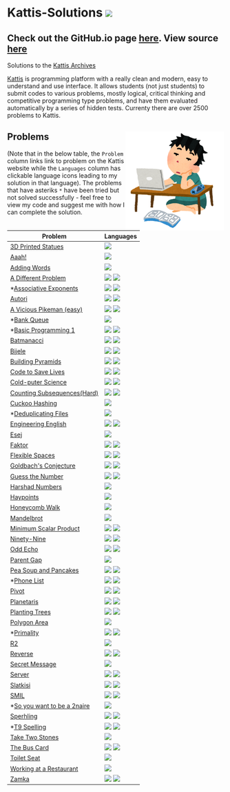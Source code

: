 # Kattis-Solutions <img src="https://ia804606.us.archive.org/23/items/medium_202201/medium.png" width="36px"/>

## Check out the GitHub.io page [here](https://alimuhammadasad.github.io/Kattis-Solutions/). View source [here](https://github.com/AliMuhammadAsad/Kattis-Solutions)

Solutions to the <a href="https://open.kattis.com/">Kattis Archives</a>

[Kattis](https://open.kattis.com/) is programming platform with a really clean and modern, easy to understand and use interface. It allows students (not just students) to submit codes to various problems, mostly logical, critical thinking and competitive programming type problems, and have them evaluated automatically by a series of hidden tests. Currenty there are over 2500 problems to Kattis. 

## Problems <img src="problem-coding.png" align="right" width="230"/>

(Note that in the below table, the `Problem` column links link to problem on the Kattis website while the `Languages` column has clickable language icons leading to my solution in that language). The problems that have asteriks `*` have been tried but not solved successfully - feel free to view my code and suggest me with how I can complete the solution.

| Problem | Languages |
| - | - |
| [3D Printed Statues](https://open.kattis.com/problems/3dprinter) | <a href="src/3d-printed-statues.cpp"><img src="https://cdn.jsdelivr.net/npm/programming-languages-logos@0.0.3/src/cpp/cpp.svg" width="18px" /></a> |
| [Aaah!](https://open.kattis.com/problems/aaah) | <a href="src/aaah.cpp"><img src="https://cdn.jsdelivr.net/npm/programming-languages-logos@0.0.3/src/cpp/cpp.svg" width="18px" /></a> |
| [Adding Words](https://open.kattis.com/problems/addingwords) | <a href="src/adding-words.py"><img src="https://cdn.jsdelivr.net/npm/programming-languages-logos@0.0.3/src/python/python.svg" width="18px"/></a> |
| [A Different Problem](https://open.kattis.com/problems/different) | <a href="src/a-different-problem.cpp"><img src="https://cdn.jsdelivr.net/npm/programming-languages-logos@0.0.3/src/cpp/cpp.svg" width="18px" /></a> <a href="src/a-different-problem.py"><img src="https://cdn.jsdelivr.net/npm/programming-languages-logos@0.0.3/src/python/python.svg" width="18px"/></a> |
| *[Associative Exponents](https://open.kattis.com/problems/associativeexponents) | <a href="src/assoc-expo.cpp"><img src="https://cdn.jsdelivr.net/npm/programming-languages-logos@0.0.3/src/cpp/cpp.svg" width="18px" /></a> <a href="src/assoc-expo.py"><img src="https://cdn.jsdelivr.net/npm/programming-languages-logos@0.0.3/src/python/python.svg" width="18px"/></a> |
| [Autori](https://open.kattis.com/problems/autori) | <a href="src/autori.cpp"><img src="https://cdn.jsdelivr.net/npm/programming-languages-logos@0.0.3/src/cpp/cpp.svg" width="18px" /></a> <a href="src/autori.py"><img src="https://cdn.jsdelivr.net/npm/programming-languages-logos@0.0.3/src/python/python.svg" width="18px"/></a> |
| [A Vicious Pikeman (easy)](https://open.kattis.com/problems/pikemaneasy) | <a href="src/vicpike.cpp"><img src="https://cdn.jsdelivr.net/npm/programming-languages-logos@0.0.3/src/cpp/cpp.svg" width="18px" /></a> <a href="src/vicpike.py"><img src="https://cdn.jsdelivr.net/npm/programming-languages-logos@0.0.3/src/python/python.svg" width="18px"/></a> |
| *[Bank Queue](https://open.kattis.com/problems/bank) | <a href="src/bank.py"><img src="https://cdn.jsdelivr.net/npm/programming-languages-logos@0.0.3/src/python/python.svg" width="18px"/></a> |
| *[Basic Programming 1](https://open.kattis.com/problems/basicprogramming1) | <a href="src/basicpr1.cpp"><img src="https://cdn.jsdelivr.net/npm/programming-languages-logos@0.0.3/src/cpp/cpp.svg" width="18px" /></a> <a href="src/basicpr1.py"><img src="https://cdn.jsdelivr.net/npm/programming-languages-logos@0.0.3/src/python/python.svg" width="18px"/></a> |
| [Batmanacci](https://open.kattis.com/problems/batmanacci) | <a href="src/batmanacci.cpp"><img src="https://cdn.jsdelivr.net/npm/programming-languages-logos@0.0.3/src/cpp/cpp.svg" width="18px" /></a> <a href="src/batmanacci.py"><img src="https://cdn.jsdelivr.net/npm/programming-languages-logos@0.0.3/src/python/python.svg" width="18px"/></a> |
| [Bijele](https://open.kattis.com/problems/bijele) | <a href="src/bijele.cpp"><img src="https://cdn.jsdelivr.net/npm/programming-languages-logos@0.0.3/src/cpp/cpp.svg" width="18px" /></a> <a href="src/bijele.py"><img src="https://cdn.jsdelivr.net/npm/programming-languages-logos@0.0.3/src/python/python.svg" width="18px"/></a> |
| [Building Pyramids](https://open.kattis.com/problems/pyramids) | <a href="src/buildingpyramids.cpp"><img src="https://cdn.jsdelivr.net/npm/programming-languages-logos@0.0.3/src/cpp/cpp.svg" width="18px" /></a> <a href="src/buildingpyramids.py"><img src="https://cdn.jsdelivr.net/npm/programming-languages-logos@0.0.3/src/python/python.svg" width="18px"/></a> |
| [Code to Save Lives](https://open.kattis.com/problems/codetosavelives) | <a href="src/code-to-save-lives.cpp"><img src="https://cdn.jsdelivr.net/npm/programming-languages-logos@0.0.3/src/cpp/cpp.svg" width="18px" /></a> <a href="src/code-to-save-lives.py"><img src="https://cdn.jsdelivr.net/npm/programming-languages-logos@0.0.3/src/python/python.svg" width="18px"/></a> |
| [Cold-puter Science](https://open.kattis.com/problems/cold) | <a href="src/cold-puter-science.cpp"><img src="https://cdn.jsdelivr.net/npm/programming-languages-logos@0.0.3/src/cpp/cpp.svg" width="18px" /></a> <a href="src/cold-puter-science.py"><img src="https://cdn.jsdelivr.net/npm/programming-languages-logos@0.0.3/src/python/python.svg" width="18px"/></a> |
| [Counting Subsequences(Hard)](https://open.kattis.com/problems/subseqhard) | <a href="src/counting-subseqs-hard.cpp"><img src="https://cdn.jsdelivr.net/npm/programming-languages-logos@0.0.3/src/cpp/cpp.svg" width="18px" /></a> <a href="src/counting-subseqs-hard.py"><img src="https://cdn.jsdelivr.net/npm/programming-languages-logos@0.0.3/src/python/python.svg" width="18px"/></a> |
| [Cuckoo Hashing](https://open.kattis.com/problems/cuckoo) | <a href="src/cuckoo-hashing.cpp"><img src="https://cdn.jsdelivr.net/npm/programming-languages-logos@0.0.3/src/cpp/cpp.svg" width="18px" /></a> |
| *[Deduplicating Files](https://open.kattis.com/problems/deduplicatingfiles) | <a href="src/baylor_w1.py"><img src="https://cdn.jsdelivr.net/npm/programming-languages-logos@0.0.3/src/python/python.svg" width="18px"/></a> |
| [Engineering English](https://open.kattis.com/problems/engineeringenglish) | <a href="src/engineeringenglish.cpp"><img src="https://cdn.jsdelivr.net/npm/programming-languages-logos@0.0.3/src/cpp/cpp.svg" width="18px" /></a> <a href="src/engineeringenglish.py"><img src="https://cdn.jsdelivr.net/npm/programming-languages-logos@0.0.3/src/python/python.svg" width="18px"/></a> |
| [Esej](https://open.kattis.com/problems/esej) | <a href="src/esej.cpp"><img src="https://cdn.jsdelivr.net/npm/programming-languages-logos@0.0.3/src/cpp/cpp.svg" width="18px" /></a> |
| [Faktor](https://open.kattis.com/problems/faktor) | <a href="src/faktor.cpp"><img src="https://cdn.jsdelivr.net/npm/programming-languages-logos@0.0.3/src/cpp/cpp.svg" width="18px" /></a> <a href="src/faktor.py"><img src="https://cdn.jsdelivr.net/npm/programming-languages-logos@0.0.3/src/python/python.svg" width="18px"/></a> |
| [Flexible Spaces](https://open.kattis.com/problems/flexible) | <a href="src/flexible-space.cpp"><img src="https://cdn.jsdelivr.net/npm/programming-languages-logos@0.0.3/src/cpp/cpp.svg" width="18px" /></a> <a href="src/flexible-space.py"><img src="https://cdn.jsdelivr.net/npm/programming-languages-logos@0.0.3/src/python/python.svg" width="18px"/></a> |
| [Goldbach's Conjecture](https://open.kattis.com/problems/goldbach2) | <a href="src/goldbach.cpp"><img src="https://cdn.jsdelivr.net/npm/programming-languages-logos@0.0.3/src/cpp/cpp.svg" width="18px" /></a> <a href="src/goldbach.py"><img src="https://cdn.jsdelivr.net/npm/programming-languages-logos@0.0.3/src/python/python.svg" width="18px"/></a> |
| [Guess the Number](https://open.kattis.com/problems/guess) | <a href="src/guessnumber.cpp"><img src="https://cdn.jsdelivr.net/npm/programming-languages-logos@0.0.3/src/cpp/cpp.svg" width="18px" /></a> <a href="src/guessnumber.py"><img src="https://cdn.jsdelivr.net/npm/programming-languages-logos@0.0.3/src/python/python.svg" width="18px"/></a> |
| [Harshad Numbers](https://open.kattis.com/problems/harshadnumbers) | <a href="src/harshad.py"><img src="https://cdn.jsdelivr.net/npm/programming-languages-logos@0.0.3/src/python/python.svg" width="18px"/></a> |
| [Haypoints](https://open.kattis.com/problems/haypoints) | <a href="src/haypoints.py"><img src="https://cdn.jsdelivr.net/npm/programming-languages-logos@0.0.3/src/python/python.svg" width="18px"/></a> |
| [Honeycomb Walk](https://open.kattis.com/problems/honey) | <a href="src/honeycomb-walk.cpp"><img src="https://cdn.jsdelivr.net/npm/programming-languages-logos@0.0.3/src/cpp/cpp.svg" width="18px" /></a> |
| [Mandelbrot](https://open.kattis.com/problems/mandelbrot) | <a href="src/mandelbrot.py"><img src="https://cdn.jsdelivr.net/npm/programming-languages-logos@0.0.3/src/python/python.svg" width="18px"/></a> |
| [Minimum Scalar Product](https://open.kattis.com/problems/minimumscalar) | <a href="src/minimumscalar.cpp"><img src="https://cdn.jsdelivr.net/npm/programming-languages-logos@0.0.3/src/cpp/cpp.svg" width="18px" /></a> <a href="src/minimumscalar.py"><img src="https://cdn.jsdelivr.net/npm/programming-languages-logos@0.0.3/src/python/python.svg" width="18px"/></a> |
| [Ninety-Nine](https://open.kattis.com/problems/ninetynine) | <a href="src/ninety-nine.cpp"><img src="https://cdn.jsdelivr.net/npm/programming-languages-logos@0.0.3/src/cpp/cpp.svg" width="18px" /></a> <a href="src/ninety-nine.py"><img src="https://cdn.jsdelivr.net/npm/programming-languages-logos@0.0.3/src/python/python.svg" width="18px"/></a> |
| [Odd Echo](https://open.kattis.com/problems/oddecho) | <a href="src/oddecho.cpp"><img src="https://cdn.jsdelivr.net/npm/programming-languages-logos@0.0.3/src/cpp/cpp.svg" width="18px" /></a> <a href="src/oddecho.py"><img src="https://cdn.jsdelivr.net/npm/programming-languages-logos@0.0.3/src/python/python.svg" width="18px"/></a> |
| [Parent Gap](https://open.kattis.com/problems/parentgap) | <a href="src/parentgap.py"><img src="https://cdn.jsdelivr.net/npm/programming-languages-logos@0.0.3/src/python/python.svg" width="18px"/></a> |
| [Pea Soup and Pancakes](https://open.kattis.com/problems/peasoup) | <a href="src/peasoup.cpp"><img src="https://cdn.jsdelivr.net/npm/programming-languages-logos@0.0.3/src/cpp/cpp.svg" width="18px" /></a> <a href="src/peasoup.py"><img src="https://cdn.jsdelivr.net/npm/programming-languages-logos@0.0.3/src/python/python.svg" width="18px"/></a> |
| *[Phone List](https://open.kattis.com/problems/phonelist) | <a href="src/phonelist.cpp"><img src="https://cdn.jsdelivr.net/npm/programming-languages-logos@0.0.3/src/cpp/cpp.svg" width="18px" /></a> <a href="src/phonelist.py"><img src="https://cdn.jsdelivr.net/npm/programming-languages-logos@0.0.3/src/python/python.svg" width="18px"/></a> |
| [Pivot](https://open.kattis.com/problems/pivot) | <a href="src/pivot.cpp"><img src="https://cdn.jsdelivr.net/npm/programming-languages-logos@0.0.3/src/cpp/cpp.svg" width="18px" /></a> <a href="src/pivot.py"><img src="https://cdn.jsdelivr.net/npm/programming-languages-logos@0.0.3/src/python/python.svg" width="18px"/></a> |
| [Planetaris](https://open.kattis.com/problems/planetaris) | <a href="src/planetaris.cpp"><img src="https://cdn.jsdelivr.net/npm/programming-languages-logos@0.0.3/src/cpp/cpp.svg" width="18px" /></a> <a href="src/planetaris.py"><img src="https://cdn.jsdelivr.net/npm/programming-languages-logos@0.0.3/src/python/python.svg" width="18px"/></a> |
| [Planting Trees](https://open.kattis.com/problems/plantingtrees) | <a href="src/plantingtrees.cpp"><img src="https://cdn.jsdelivr.net/npm/programming-languages-logos@0.0.3/src/cpp/cpp.svg" width="18px" /></a> <a href="src/plantingtrees.py"><img src="https://cdn.jsdelivr.net/npm/programming-languages-logos@0.0.3/src/python/python.svg" width="18px"/></a> |
| [Polygon Area](https://open.kattis.com/problems/polygonarea) | <a href="src/polygon-area.py"><img src="https://cdn.jsdelivr.net/npm/programming-languages-logos@0.0.3/src/python/python.svg" width="18px" /></a> |
| *[Primality](https://open.kattis.com/problems/primality) | <a href="src/primality.cpp"><img src="https://cdn.jsdelivr.net/npm/programming-languages-logos@0.0.3/src/cpp/cpp.svg" width="18px" /></a> <a href="src/primality.py"><img src="https://cdn.jsdelivr.net/npm/programming-languages-logos@0.0.3/src/python/python.svg" width="18px"/></a> |
| [R2](https://open.kattis.com/problems/r2) | <a href="src/r2.cpp"><img src="https://cdn.jsdelivr.net/npm/programming-languages-logos@0.0.3/src/cpp/cpp.svg" width="18px" /></a> |
| [Reverse](https://open.kattis.com/problems/reverse) | <a href="src/reverse.cpp"><img src="https://cdn.jsdelivr.net/npm/programming-languages-logos@0.0.3/src/cpp/cpp.svg" width="18px" /></a> <a href="src/reverse.py"><img src="https://cdn.jsdelivr.net/npm/programming-languages-logos@0.0.3/src/python/python.svg" width="18px"/></a> |
| [Secret Message](https://open.kattis.com/problems/secretmessage) | <a href="src/secret-message.py"><img src="https://cdn.jsdelivr.net/npm/programming-languages-logos@0.0.3/src/python/python.svg" width="18px"/></a> |
| [Server](https://open.kattis.com/problems/server) | <a href="src/server.cpp"><img src="https://cdn.jsdelivr.net/npm/programming-languages-logos@0.0.3/src/cpp/cpp.svg" width="18px" /></a> <a href="src/server.py"><img src="https://cdn.jsdelivr.net/npm/programming-languages-logos@0.0.3/src/python/python.svg" width="18px"/></a> |
| [Slatkisi](https://open.kattis.com/problems/slatkisi) | <a href="src/slatkisi.cpp"><img src="https://cdn.jsdelivr.net/npm/programming-languages-logos@0.0.3/src/cpp/cpp.svg" width="18px" /></a> <a href="src/slatkisi.py"><img src="https://cdn.jsdelivr.net/npm/programming-languages-logos@0.0.3/src/python/python.svg" width="18px"/></a> |
| [SMIL](https://open.kattis.com/problems/smil) | <a href="src/SMIL.cpp"><img src="https://cdn.jsdelivr.net/npm/programming-languages-logos@0.0.3/src/cpp/cpp.svg" width="18px" /></a> <a href="src/SMIL.py"><img src="https://cdn.jsdelivr.net/npm/programming-languages-logos@0.0.3/src/python/python.svg" width="18px"/></a> |
| *[So you want to be a 2naire](https://open.kattis.com/problems/2naire) | <a href="src/2naire.py"><img src="https://cdn.jsdelivr.net/npm/programming-languages-logos@0.0.3/src/python/python.svg" width="18px"/></a> |
| [Sperhling](https://open.kattis.com/problems/spehrling) | <a href="src/sperhling.cpp"><img src="https://cdn.jsdelivr.net/npm/programming-languages-logos@0.0.3/src/cpp/cpp.svg" width="18px" /></a> <a href="src/sperhling.py"><img src="https://cdn.jsdelivr.net/npm/programming-languages-logos@0.0.3/src/python/python.svg" width="18px"/></a> |
| *[T9 Spelling](https://nus.kattis.com/courses/CS2040/CS2040_S2_AY2223/assignments/njzfit/problems/t9spelling) | <a href="src/t9spelling.cpp"><img src="https://cdn.jsdelivr.net/npm/programming-languages-logos@0.0.3/src/cpp/cpp.svg" width="18px" /></a> <a href="src/t9spelling.py"><img src="https://cdn.jsdelivr.net/npm/programming-languages-logos@0.0.3/src/python/python.svg" width="18px"/></a> |
| [Take Two Stones](https://open.kattis.com/problems/twostones) | <a href="src/taketwostones.cpp"><img src="https://cdn.jsdelivr.net/npm/programming-languages-logos@0.0.3/src/cpp/cpp.svg" width="18px" /></a> |
| [The Bus Card](https://open.kattis.com/problems/busskortet) | <a href="src/thebuscard.cpp"><img src="https://cdn.jsdelivr.net/npm/programming-languages-logos@0.0.3/src/cpp/cpp.svg" width="18px" /></a> <a href="src/thebuscard.py"><img src="https://cdn.jsdelivr.net/npm/programming-languages-logos@0.0.3/src/python/python.svg" width="18px"/></a> |
| [Toilet Seat](https://open.kattis.com/problems/toilet) | <a href="src/toiletseat.cpp"><img src="https://cdn.jsdelivr.net/npm/programming-languages-logos@0.0.3/src/cpp/cpp.svg" width="18px" /></a> |
| [Working at a Restaurant](https://open.kattis.com/problems/restaurant) | <a href="src/working-at-a-rest.java"><img src="https://cdn.jsdelivr.net/npm/programming-languages-logos@0.0.3/src/java/java.png" width="18px" /></a> |
| [Zamka](https://open.kattis.com/problems/zamka) | <a href="src/zamka.cpp"><img src="https://cdn.jsdelivr.net/npm/programming-languages-logos@0.0.3/src/cpp/cpp.svg" width="18px" /></a> <a href="src/zamka.py"><img src="https://cdn.jsdelivr.net/npm/programming-languages-logos@0.0.3/src/python/python.svg" width="18px"/></a> |

<!--
<a href=""><img src="https://cdn.jsdelivr.net/npm/programming-languages-logos@0.0.3/src/cpp/cpp.svg" width="18px" /></a> <a href=""><img src="https://cdn.jsdelivr.net/npm/programming-languages-logos@0.0.3/src/python/python.svg" width="18px"/></a>

| []() |  |
-->